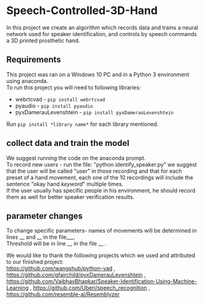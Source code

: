 # Speech-Controlled-3D-Hand
In this project we create an algorithm which records data and trains a neural network used for speaker identification, and controls by speech commands a 3D printed prosthetic hand.

## Requirements
This project was ran on a Windows 10 PC and in a Python 3 environment using anaconda.<br/>
To run this project you will need to following libraries:<br/>
* webrtcvad - `pip install webrtcvad`
* pyaudio - `pip install pyaudio`
* pyxDamerauLevenshtein - `pip install pyxDamerauLevenshtein`

Run `pip install *library name*` for each library mentioned.

## collect data and train the model
We suggest running the code on the anaconda prompt.<br/>
To record new users - run the file: "python identify_speaker.py" we suggest that the user will be called "user" in those recording and that for each preset of a hand movement, each one of the 10 recordings will include the sentence "okay hand *keyword*" multiple times.<br/>
If the user usually has specific people in his environment, he should record them as well for better speaker verification results.

## parameter changes
To change specific parameters- names of movements will be determined in lines __ and __ in the file___. <br/>
Threshold will be in line __ in the file __ .

We would like to thank the following projects which we used and attributed to our finished project:<br/>
https://github.com/wangshub/python-vad , https://github.com/gfairchild/pyxDamerauLevenshtein , 
https://github.com/VaibhavBhapkar/Speaker-Identification-Using-Machine-Learning , 
https://github.com/Uberi/speech_recognition , 
https://github.com/resemble-ai/Resemblyzer
